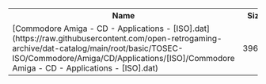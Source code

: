 <table>
<tr><th>Name</th><th>Size</th></tr>
<tr><td>
[Commodore Amiga - CD - Applications - [ISO].dat](https://raw.githubusercontent.com/open-retrogaming-archive/dat-catalog/main/root/basic/TOSEC-ISO/Commodore/Amiga/CD/Applications/[ISO]/Commodore Amiga - CD - Applications - [ISO].dat)
</td><td>39630</td></tr>
</table>
